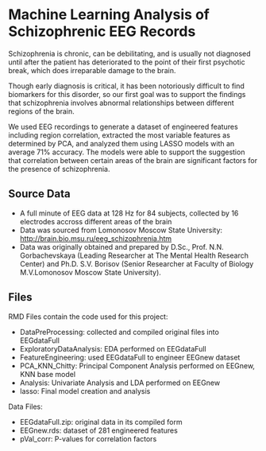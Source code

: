 # Machine Learning Analysis of Schizophrenic EEG Records

Schizophrenia is chronic, can be debilitating, and is usually not diagnosed until after the patient has deteriorated to the point of their first psychotic break, which does irreparable damage to the brain. 

Though early diagnosis is critical, it has been notoriously difficult to find biomarkers for this disorder, so our first goal was to support the findings that schizophrenia involves abnormal relationships between different regions of the brain. 

We used EEG recordings to generate a dataset of engineered features including region correlation, extracted the most variable features as determined by PCA, and analyzed them using LASSO models with an average 71% accuracy. The models were able to support the suggestion that correlation between certain areas of the brain are significant factors for the presence of schizophrenia. 

## Source Data
- A full minute of EEG data at 128 Hz for 84 subjects, collected by 16 electrodes accross different areas of the brain 
- Data was sourced from Lomonosov Moscow State University: http://brain.bio.msu.ru/eeg_schizophrenia.htm
- Data was originally obtained and prepared by D.Sc., Prof. N.N. Gorbachevskaya (Leading Researcher at The Mental Health Research Center) and Ph.D. S.V. Borisov (Senior Researcher at Faculty of Biology M.V.Lomonosov Moscow State University).

## Files

RMD Files contain the code used for this project:
- DataPreProcessing: collected and compiled original files into EEGdataFull
- ExploratoryDataAnalysis: EDA performed on EEGdataFull 
- FeatureEngineering: used EEGdataFull to engineer EEGnew dataset
- PCA_KNN_Chitty: Principal Component Analysis performed on EEGnew, KNN base model
- Analysis: Univariate Analysis and LDA performed on EEGnew
- lasso: Final model creation and analysis

Data Files:
- EEGdataFull.zip: original data in its compiled form
- EEGnew.rds: dataset of 281 engineered features
- pVal_corr: P-values for correlation factors

